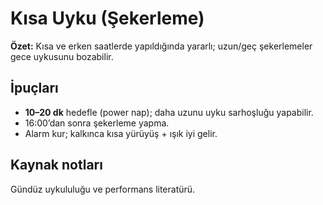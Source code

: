 # Kısa Uyku (Şekerleme)
**Özet:** Kısa ve erken saatlerde yapıldığında yararlı; uzun/geç şekerlemeler gece uykusunu bozabilir.

## İpuçları
- **10–20 dk** hedefle (power nap); daha uzunu uyku sarhoşluğu yapabilir.
- 16:00’dan sonra şekerleme yapma.
- Alarm kur; kalkınca kısa yürüyüş + ışık iyi gelir.

## Kaynak notları
Gündüz uykululuğu ve performans literatürü.
